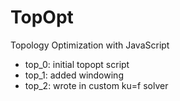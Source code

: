 # TopOpt

Topology Optimization with JavaScript

* top_0: initial topopt script
* top_1: added windowing
* top_2: wrote in custom ku=f solver
